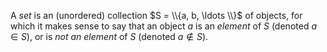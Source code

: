 A *set* is an (unordered) collection $S = \\{a, b, \ldots \\}$ of objects, for which it makes sense to say that an object $a$ is an *element* of $S$ (denoted $a \in S$), or is *not an element* of $S$ (denoted $a \notin S$).
